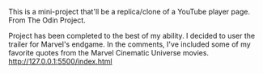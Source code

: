 This is a mini-project that'll be a replica/clone of a YouTube player page. From The Odin Project.

Project has been completed to the best of my ability. I decided to user the trailer for Marvel's endgame. In the comments, I've included some of my favorite quotes from the Marvel Cinematic Universe movies.
http://127.0.0.1:5500/index.html
